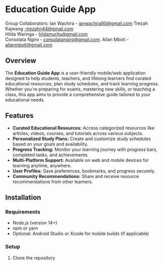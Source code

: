 # Education Guide App
Group Collaborators:
Ian Wachira - ianwachira90@gmail.com 
Trezah Kajwang -trezahn44@gmail.com            
Hilda Waringa - hildamuritu@gmail.com        
Consolata Ngiro - consolatangiro@gmail.com. 
Allan Mboti - allanmboti@gmail.com 

## Overview

The **Education Guide App** is a user-friendly mobile/web application designed to help students, teachers, and lifelong learners find curated educational resources, plan study schedules, and track learning progress. Whether you're preparing for exams, mastering new skills, or teaching a class, this app aims to provide a comprehensive guide tailored to your educational needs.

## Features

- **Curated Educational Resources:** Access categorized resources like articles, videos, courses, and tutorials across various subjects.
- **Personalized Study Plans:** Create and customize study schedules based on your goals and availability.
- **Progress Tracking:** Monitor your learning journey with progress bars, completed tasks, and achievements.
- **Multi-Platform Support:** Available on web and mobile devices for learning anytime, anywhere.
- **User Profiles:** Save preferences, bookmarks, and progress securely.
- **Community Recommendations:** Share and receive resource recommendations from other learners.

## Installation

### Requirements

- Node.js (version 14+)
- npm or yarn
- Optional: Android Studio or Xcode for mobile builds (if applicable)

### Setup

1. Clone the repository
